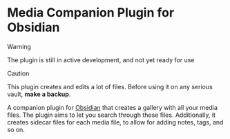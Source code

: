 # Media Companion Plugin for Obsidian

> [!WARNING]
> The plugin is still in active development, and not yet ready for use

> [!CAUTION]
> This plugin creates and edits a lot of files. Before using it on any serious vault, **make a backup**.

A companion plugin for [Obsidian](https://obsidian.md/) that creates a gallery with all your media files. The plugin aims to let you search through these files. Additionally, it creates sidecar files for each media file, to allow for adding notes, tags, and so on.



<!--https://www.kaggle.com/datasets/ipythonx/van-gogh-paintings-->